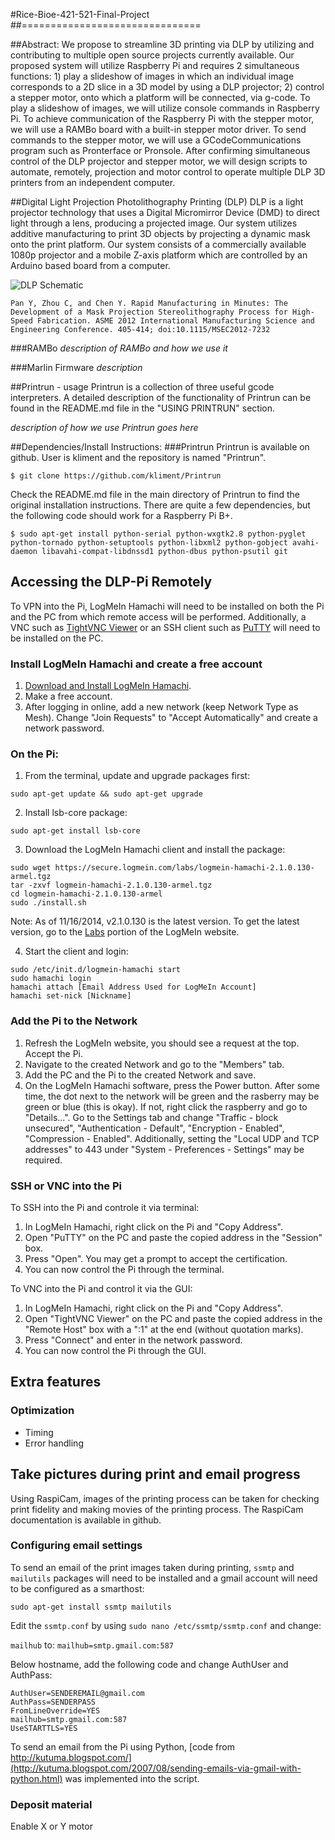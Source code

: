 #Rice-Bioe-421-521-Final-Project
##===============================

##Abstract:
We propose to streamline 3D printing via DLP by utilizing and contributing to multiple open source projects currently available. Our proposed system will utilize Raspberry Pi and requires 2 simultaneous functions: 1) play a slideshow of images in which an individual image corresponds to a 2D slice in a 3D model by using a DLP projector; 2) control a stepper motor, onto which a platform will be connected, via g-code. To play a slideshow of images, we will utilize console commands in Raspberry Pi. To achieve communication of the Raspberry Pi with the stepper motor, we will use a RAMBo board with a built-in stepper motor driver. To send commands to the stepper motor, we will use a GCodeCommunications program such as Pronterface or Pronsole. After confirming simultaneous control of the DLP projector and stepper motor, we will design scripts to automate, remotely, projection and motor control to operate multiple DLP 3D printers from an independent computer.

##Digital Light Projection Photolithography Printing (DLP)
DLP is a light projector technology that uses a Digital Micromirror Device (DMD) to direct light through a lens, producing a projected image. Our system utilizes additive manufacturing to print 3D objects by projecting a dynamic mask onto the print platform. Our system consists of a commercially available 1080p projector and a mobile Z-axis platform which are controlled by an Arduino based board from a computer. 

![DLP Schematic](http://i.imgur.com/rgtHdga.png)
```
Pan Y, Zhou C, and Chen Y. Rapid Manufacturing in Minutes: The Development of a Mask Projection Stereolithography Process for High-Speed Fabrication. ASME 2012 International Manufacturing Science and Engineering Conference. 405-414; doi:10.1115/MSEC2012-7232
```

###RAMBo
*description of RAMBo and how we use it*

###Marlin Firmware
*description*

##Printrun - usage
Printrun is a collection of three useful gcode interpreters. A detailed description of the functionality of Printrun can be found in the README.md file in the "USING PRINTRUN" section. 

*description of how we use Printrun goes here*


##Dependencies/Install Instructions:
###Printrun
Printrun is available on github. User is kliment and the repository is named "Printrun".

```
$ git clone https://github.com/kliment/Printrun
```

Check the README.md file in the main directory of Printrun to find the original installation instructions.  There are quite a few dependencies, but the following code should work for a Raspberry Pi B+.

```
$ sudo apt-get install python-serial python-wxgtk2.8 python-pyglet python-tornado python-setuptools python-libxml2 python-gobject avahi-daemon libavahi-compat-libdnssd1 python-dbus python-psutil git
```

## Accessing the DLP-Pi Remotely
To VPN into the Pi, LogMeIn Hamachi will need to be installed on both the Pi and the PC from which remote access will be performed. Additionally, a VNC such as [TightVNC Viewer](http://www.tightvnc.com/download.php) or an SSH client such as [PuTTY](http://www.chiark.greenend.org.uk/~sgtatham/putty/download.html) will need to be installed on the PC.

### Install LogMeIn Hamachi and create a free account
1. [Download and Install LogMeIn Hamachi](https://secure.logmein.com/products/hamachi/).
2. Make a free account.
3. After logging in online, add a new network (keep Network Type as Mesh). Change "Join Requests" to "Accept Automatically" and create a network password. 

### On the Pi:
1. From the terminal, update and upgrade packages first:
```
sudo apt-get update && sudo apt-get upgrade
```

2.  Install lsb-core package:
```
sudo apt-get install lsb-core
```

3. Download the LogMeIn Hamachi client and install the package:
```
sudo wget https://secure.logmein.com/labs/logmein-hamachi-2.1.0.130-armel.tgz
tar -zxvf logmein-hamachi-2.1.0.130-armel.tgz
cd logmein-hamachi-2.1.0.130-armel
sudo ./install.sh
```
Note: As of 11/16/2014, v2.1.0.130 is the latest version. To get the latest version, go to the [Labs](https://secure.logmein.com/US/labs/#HamachiforLinux) portion of the LogMeIn website. 

4. Start the client and login:
```
sudo /etc/init.d/logmein-hamachi start
sudo hamachi login
hamachi attach [Email Address Used for LogMeIn Account]
hamachi set-nick [Nickname]
```

### Add the Pi to the Network
1. Refresh the LogMeIn website, you should see a request at the top. Accept the Pi.
2. Navigate to the created Network and go to the "Members" tab.
3. Add the PC and the Pi to the created Network and save.
4. On the LogMeIn Hamachi software, press the Power button. After some time, the dot next to the network will be green and the rasberry may be green or blue (this is okay). If not, right click the raspberry and go to "Details...". Go to the Settings tab and change "Traffic - block unsecured", "Authentication - Default", "Encryption - Enabled", "Compression - Enabled". Additionally, setting the "Local UDP and TCP addresses" to 443 under "System - Preferences - Settings" may be required.

### SSH or VNC into the Pi
To SSH into the Pi and controle it via terminal:

1. In LogMeIn Hamachi, right click on the Pi and "Copy Address".
2. Open "PuTTY" on the PC and paste the copied address in the "Session" box.
3. Press "Open". You may get a prompt to accept the certification.
4. You can now control the Pi through the terminal.

To VNC into the Pi and control it via the GUI:

1. In LogMeIn Hamachi, right click on the Pi and "Copy Address".
2. Open "TightVNC Viewer" on the PC and paste the copied address in the "Remote Host" box with a ":1" at the end (without quotation marks). 
3. Press "Connect" and enter in the network password.
4. You can now control the Pi through the GUI.

## Extra features
### Optimization
* Timing
* Error handling


## Take pictures during print and email progress
Using RaspiCam, images of the printing process can be taken for checking print fidelity and making movies of the printing process. The RaspiCam documentation is available in github.

### Configuring email settings
To send an email of the print images taken during printing, `` ssmtp `` and `` mailutils `` packages will need to be installed and a gmail account will need to be configured as a smarthost:

```
sudo apt-get install ssmtp mailutils
```

Edit the ``ssmtp.conf`` by using ``sudo nano /etc/ssmtp/ssmtp.conf`` and change:

``mailhub`` to: ``mailhub=smtp.gmail.com:587``

Below hostname, add the following code and change AuthUser and AuthPass:

```
AuthUser=SENDEREMAIL@gmail.com
AuthPass=SENDERPASS
FromLineOverride=YES
mailhub=smtp.gmail.com:587
UseSTARTTLS=YES
```

To send an email from the Pi using Python, [code from http://kutuma.blogspot.com/](http://kutuma.blogspot.com/2007/08/sending-emails-via-gmail-with-python.html) was implemented into the script.

### Deposit material
Enable X or Y motor

